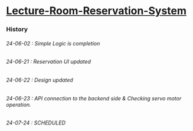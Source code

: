 # [Lecture-Room-Reservation-System](https://web-lecture-room-reservation-system-lxmynpl6f586b2fd.sel5.cloudtype.app/)

### History

###### 24-06-02 : Simple Logic is completion 

###### 24-06-21 : Reservation UI updated

###### 24-06-22 : Design updated

###### 24-06-23 : API connection to the backend side & Checking servo motor operation.

###### 24-07-24 : SCHEDULED

